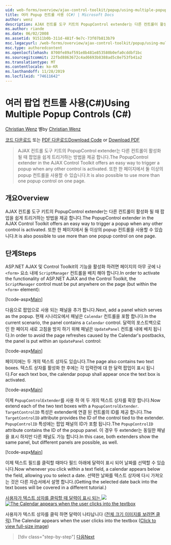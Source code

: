 ```yaml
---
uid: web-forms/overview/ajax-control-toolkit/popup/using-multiple-popup-controls-cs
title: 여러 Popup 컨트롤 사용 (C#) | Microsoft Docs
author: wenz
description: AJAX 컨트롤 도구 키트의 PopupControl extender는 다른 컨트롤이 활성화 될 때 팝업을 쉽게 트리거하는 방법을 제공 합니다. M ...을 사용 하는 것도 가능 합니다.
ms.author: riande
ms.date: 06/02/2008
ms.assetid: 91511b0b-311d-481f-9e7c-73f07b813b79
msc.legacyurl: /web-forms/overview/ajax-control-toolkit/popup/using-multiple-popup-controls-cs
msc.type: authoredcontent
ms.openlocfilehash: 8700fe89af591e8b481e853580b0efa0cddbf1bc
ms.sourcegitcommit: 22fbd8863672c4ad6693b8388ad5c8e753fb41a2
ms.translationtype: MT
ms.contentlocale: ko-KR
ms.lasthandoff: 11/28/2019
ms.locfileid: "74611642"
---
```

# <a name="using-multiple-popup-controls-c"></a><span data-ttu-id="03066-104">여러 팝업 컨트롤 사용(C#)</span><span class="sxs-lookup"><span data-stu-id="03066-104">Using Multiple Popup Controls (C#)</span></span>

<span data-ttu-id="03066-105">[Christian Wenz](https://github.com/wenz) 별</span><span class="sxs-lookup"><span data-stu-id="03066-105">by [Christian Wenz](https://github.com/wenz)</span></span>

<span data-ttu-id="03066-106">[코드 다운로드](https://download.microsoft.com/download/9/3/f/93f8daea-bebd-4821-833b-95205389c7d0/PopupControl1.cs.zip) 또는 [PDF 다운로드](https://download.microsoft.com/download/2/d/c/2dc10e34-6983-41d4-9c08-f78f5387d32b/popupcontrol1CS.pdf)</span><span class="sxs-lookup"><span data-stu-id="03066-106">[Download Code](https://download.microsoft.com/download/9/3/f/93f8daea-bebd-4821-833b-95205389c7d0/PopupControl1.cs.zip) or [Download PDF](https://download.microsoft.com/download/2/d/c/2dc10e34-6983-41d4-9c08-f78f5387d32b/popupcontrol1CS.pdf)</span></span>

> <span data-ttu-id="03066-107">AJAX 컨트롤 도구 키트의 PopupControl extender는 다른 컨트롤이 활성화 될 때 팝업을 쉽게 트리거하는 방법을 제공 합니다.</span><span class="sxs-lookup"><span data-stu-id="03066-107">The PopupControl extender in the AJAX Control Toolkit offers an easy way to trigger a popup when any other control is activated.</span></span> <span data-ttu-id="03066-108">또한 한 페이지에서 둘 이상의 popup 컨트롤을 사용할 수 있습니다.</span><span class="sxs-lookup"><span data-stu-id="03066-108">It is also possible to use more than one popup control on one page.</span></span>

## <a name="overview"></a><span data-ttu-id="03066-109">개요</span><span class="sxs-lookup"><span data-stu-id="03066-109">Overview</span></span>

<span data-ttu-id="03066-110">AJAX 컨트롤 도구 키트의 PopupControl extender는 다른 컨트롤이 활성화 될 때 팝업을 쉽게 트리거하는 방법을 제공 합니다.</span><span class="sxs-lookup"><span data-stu-id="03066-110">The PopupControl extender in the AJAX Control Toolkit offers an easy way to trigger a popup when any other control is activated.</span></span> <span data-ttu-id="03066-111">또한 한 페이지에서 둘 이상의 popup 컨트롤을 사용할 수 있습니다.</span><span class="sxs-lookup"><span data-stu-id="03066-111">It is also possible to use more than one popup control on one page.</span></span>

## <a name="steps"></a><span data-ttu-id="03066-112">단계</span><span class="sxs-lookup"><span data-stu-id="03066-112">Steps</span></span>

<span data-ttu-id="03066-113">ASP.NET AJAX 및 Control Toolkit의 기능을 활성화 하려면 페이지의 아무 곳에 나 `<form>` 요소 내에 `ScriptManager` 컨트롤을 배치 해야 합니다.</span><span class="sxs-lookup"><span data-stu-id="03066-113">In order to activate the functionality of ASP.NET AJAX and the Control Toolkit, the `ScriptManager` control must be put anywhere on the page (but within the `<form>` element):</span></span>

[!code-aspx[Main](using-multiple-popup-controls-cs/samples/sample1.aspx)]

<span data-ttu-id="03066-114">다음으로 팝업으로 사용 되는 패널을 추가 합니다.</span><span class="sxs-lookup"><span data-stu-id="03066-114">Next, add a panel which serves as the popup.</span></span> <span data-ttu-id="03066-115">현재 시나리오에서 패널은 `Calendar` 컨트롤을 포함 합니다.</span><span class="sxs-lookup"><span data-stu-id="03066-115">In the current scenario, the panel contains a `Calendar` control.</span></span> <span data-ttu-id="03066-116">달력의 포스트백으로 인 한 페이지 새로 고침을 방지 하기 위해 패널은 `UpdatePanel` 컨트롤 내에 배치 됩니다.</span><span class="sxs-lookup"><span data-stu-id="03066-116">In order to avoid the page refreshes caused by the Calendar's postbacks, the panel is put within an `UpdatePanel` control:</span></span>

[!code-aspx[Main](using-multiple-popup-controls-cs/samples/sample2.aspx)]

<span data-ttu-id="03066-117">페이지에는 두 개의 텍스트 상자도 있습니다.</span><span class="sxs-lookup"><span data-stu-id="03066-117">The page also contains two text boxes.</span></span> <span data-ttu-id="03066-118">텍스트 상자를 활성화 한 후에는 각 입력란에 대 한 달력 팝업이 표시 됩니다.</span><span class="sxs-lookup"><span data-stu-id="03066-118">For each text box, the calendar popup shall appear once the text box is activated.</span></span>

[!code-aspx[Main](using-multiple-popup-controls-cs/samples/sample3.aspx)]

<span data-ttu-id="03066-119">이제 `PopupControlExtender`를 사용 하 여 두 개의 텍스트 상자를 확장 합니다.</span><span class="sxs-lookup"><span data-stu-id="03066-119">Now extend each of the two text boxes with a `PopupControlExtender`.</span></span> <span data-ttu-id="03066-120">`TargetControlID` 특성은 extender에 연결 된 컨트롤의 ID를 제공 합니다.</span><span class="sxs-lookup"><span data-stu-id="03066-120">The `TargetControlID` attribute provides the ID of the control tied to the extender.</span></span> <span data-ttu-id="03066-121">`PopupControlID` 특성에는 팝업 패널의 ID가 포함 됩니다.</span><span class="sxs-lookup"><span data-stu-id="03066-121">The `PopupControlID` attribute contains the ID of the popup panel.</span></span> <span data-ttu-id="03066-122">이 경우 두 extender는 동일한 패널을 표시 하지만 다른 패널도 가능 합니다.</span><span class="sxs-lookup"><span data-stu-id="03066-122">In this case, both extenders show the same panel, but different panels are possible, as well.</span></span>

[!code-aspx[Main](using-multiple-popup-controls-cs/samples/sample4.aspx)]

<span data-ttu-id="03066-123">이제 텍스트 필드를 클릭할 때마다 필드 아래에 달력이 표시 되어 날짜를 선택할 수 있습니다.</span><span class="sxs-lookup"><span data-stu-id="03066-123">Now whenever you click within a text field, a calendar appears below the field, allowing you to select a date.</span></span> <span data-ttu-id="03066-124">선택한 날짜를 텍스트 상자에 다시 가져오는 것은 다른 자습서에서 설명 합니다.</span><span class="sxs-lookup"><span data-stu-id="03066-124">(Getting the selected date back into the text boxes will be covered in a different tutorial.)</span></span>

<span data-ttu-id="03066-125">[사용자가 텍스트 상자를 클릭할 때 달력이 표시 되는 ![](using-multiple-popup-controls-cs/_static/image2.png)](using-multiple-popup-controls-cs/_static/image1.png)</span><span class="sxs-lookup"><span data-stu-id="03066-125">[![The Calendar appears when the user clicks into the textbox](using-multiple-popup-controls-cs/_static/image2.png)](using-multiple-popup-controls-cs/_static/image1.png)</span></span>

<span data-ttu-id="03066-126">사용자가 텍스트 상자를 클릭 하면 달력이 나타납니다 ([전체 크기 이미지를 보려면 클릭](using-multiple-popup-controls-cs/_static/image3.png)).</span><span class="sxs-lookup"><span data-stu-id="03066-126">The Calendar appears when the user clicks into the textbox ([Click to view full-size image](using-multiple-popup-controls-cs/_static/image3.png))</span></span>

> [!div class="step-by-step"]
> [<span data-ttu-id="03066-127">다음</span><span class="sxs-lookup"><span data-stu-id="03066-127">Next</span></span>](handling-postbacks-from-a-popup-control-with-an-updatepanel-cs.md)
